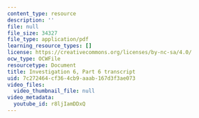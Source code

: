 ```yaml
---
content_type: resource
description: ''
file: null
file_size: 34327
file_type: application/pdf
learning_resource_types: []
license: https://creativecommons.org/licenses/by-nc-sa/4.0/
ocw_type: OCWFile
resourcetype: Document
title: Investigation 6, Part 6 transcript
uid: 7c272464-cf36-4cb9-aaab-167d3f3ae073
video_files:
  video_thumbnail_file: null
video_metadata:
  youtube_id: r8ljIamDDxQ
---
```

